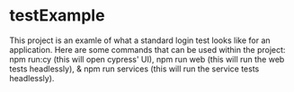# testExample
This project is an examle of what a standard login test looks like for an application. Here are some commands that can be used within the project: npm run:cy (this will open cypress' UI), npm run web (this will run the web tests headlessly), & npm run services (this will run the service tests headlessly).
